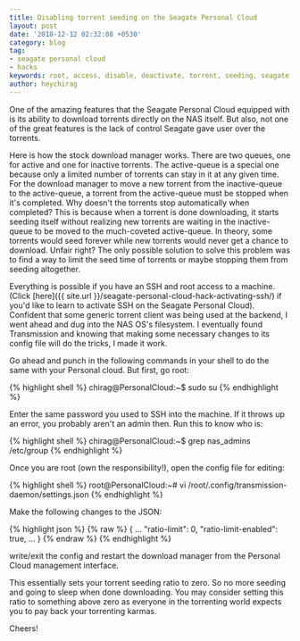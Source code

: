 ```yaml
---
title: Disabling torrent seeding on the Seagate Personal Cloud
layout: post
date: '2018-12-12 02:32:08 +0530'
category: blog
tag:
- seagate personal cloud
- hacks
keywords: root, access, disable, deactivate, torrent, seeding, seagate, personal, cloud
author: heychirag
---
```


One of the amazing features that the Seagate Personal Cloud equipped with is its ability to download torrents directly on the NAS itself. But also, not one of the great features is the lack of control Seagate gave user over the torrents.

Here is how the stock download manager works. There are two queues, one for active and one for inactive torrents. The active-queue is a special one because only a limited number of torrents can stay in it at any given time. For the download manager to move a new torrent from the inactive-queue to the active-queue, a torrent from the active-queue must be stopped when it's completed. Why doesn't the torrents stop automatically when completed? This is because when a torrent is done downloading, it starts seeding itself without realizing new torrents are waiting in the inactive-queue to be moved to the much-coveted active-queue. In theory, some torrents would seed forever while new torrents would never get a chance to download. Unfair right? The only possible solution to solve this problem was to find a way to limit the seed time of torrents or maybe stopping them from seeding altogether.

Everything is possible if you have an SSH and root access to a machine. (Click [here]({{ site.url }}/seagate-personal-cloud-hack-activating-ssh/) if you'd like to learn to activate SSH on the Seagate Personal Cloud). Confident that some generic torrent client was being used at the backend, I went ahead and dug into the NAS OS's filesystem. I eventually found Transmission and knowing that making some necessary changes to its config file will do the tricks, I made it work.

Go ahead and punch in the following commands in your shell to do the same with your Personal cloud. But first, go root:

{% highlight shell %}
chirag@PersonalCloud:~$ sudo su
{% endhighlight %}

Enter the same password you used to SSH into the machine. If it throws up an error, you probably aren't an admin then. Run this to know who is:

{% highlight shell %}
chirag@PersonalCloud:~$ grep nas_admins /etc/group
{% endhighlight %}

Once you are root (own the responsibility!), open the config file for editing:

{% highlight shell %}
root@PersonalCloud:~# vi /root/.config/transmission-daemon/settings.json
{% endhighlight %}

Make the following changes to the JSON:

{% highlight json %}
{% raw %}
{
    ...
    "ratio-limit": 0,
    "ratio-limit-enabled": true,
    ...
}
{% endraw %}
{% endhighlight %}

write/exit the config and restart the download manager from the Personal Cloud management interface.

This essentially sets your torrent seeding ratio to zero. So no more seeding and going to sleep when done downloading. You may consider setting this ratio to something above zero as everyone in the torrenting world expects you to pay back your torrenting karmas.

Cheers!
<div class="breaker"></div>
